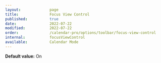 ```yaml
---
layout:             page
title:              Focus View Control
published:          true
date:               2022-07-22
modified:           2022-07-22
order:              /calendar-pro/options/toolbar/focus-view-control
internal:           focusViewControl
available:          Calendar Mode
---
```

**Default value:** On
